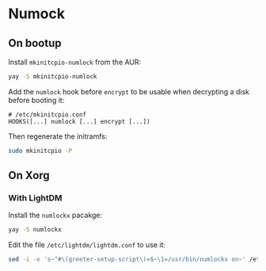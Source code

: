 # Numock

## On bootup

Install `mkinitcpio-numlock` from the AUR:
```sh
yay -S mkinitcpio-numlock
```

Add the `numlock` hook before `encrypt` to be usable when decrypting a disk before booting it:
```
# /etc/mkinitcpio.conf
HOOKS([...] numlock [...] encrypt [...])
```

Then regenerate the initramfs:
```sh
sudo mkinitcpio -P
```

## On Xorg

### With LightDM

Install the `numlockx` pacakge:
```sh
yay -S numlockx
```

Edit the file `/etc/lightdm/lightdm.conf` to use it:
```sh
sed -i -e 's~^#\(greeter-setup-script\)=$~\1=/usr/bin/numlockx on~' /etc/lightdm/lightdm.conf
```
